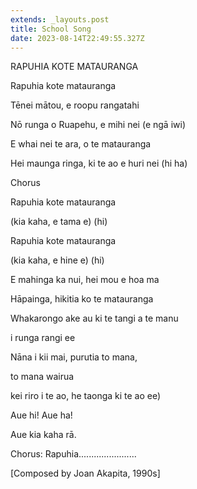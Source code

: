 ```yaml
---
extends: _layouts.post
title: School Song
date: 2023-08-14T22:49:55.327Z
---
```

RAPUHIA KOTE MATAURANGA

Rapuhia kote matauranga 

Tēnei mātou, e roopu rangatahi 

Nō runga o Ruapehu, e mihi nei (e ngā iwi)

E whai nei te ara, o te matauranga 

Hei maunga ringa, ki te ao e huri nei (hi ha)



Chorus 

Rapuhia kote matauranga 

(kia kaha, e tama e) (hi) 

Rapuhia kote matauranga 

(kia kaha, e hine e) (hi) 

E mahinga ka nui, hei mou e hoa ma 

Hāpainga, hikitia ko te matauranga 

Whakarongo ake au ki te tangi a te manu 

i runga rangi ee 

Nāna i kii mai, purutia to mana, 

to mana wairua 

kei riro i te ao, he taonga ki te ao ee) 

Aue hi! Aue ha! 

Aue kia kaha rā. 

Chorus: Rapuhia....................... 

\[Composed by Joan Akapita, 1990s]

